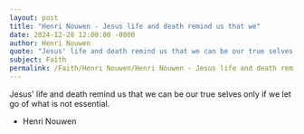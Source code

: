 ```yaml
---
layout: post
title: "Henri Nouwen - Jesus life and death remind us that we"
date: 2024-12-28 12:00:00 -0000
author: Henri Nouwen
quote: "Jesus' life and death remind us that we can be our true selves only if we let go of what is not essential."
subject: Faith
permalink: /Faith/Henri Nouwen/Henri Nouwen - Jesus life and death remind us that we
---
```


Jesus' life and death remind us that we can be our true selves only if we let go of what is not essential.

- Henri Nouwen
